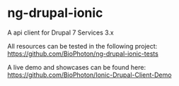 # ng-drupal-ionic
A api client for Drupal 7 Services 3.x

All resources can be tested in the following project: https://github.com/BioPhoton/ng-drupal-ionic-tests

A live demo and showcases can be found here: https://github.com/BioPhoton/Ionic-Drupal-Client-Demo
